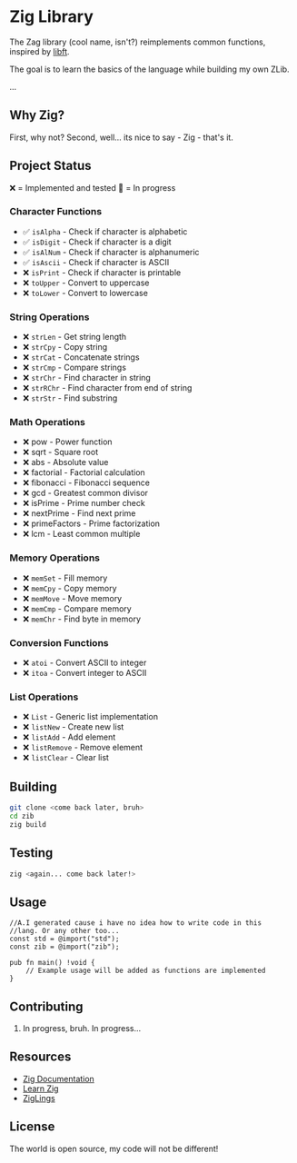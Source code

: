 # Zig Library

The Zag library (cool name, isn't?) reimplements common functions, inspired by [libft](https://github.com/MarkosComK/42-Libft).

The goal is to learn the basics of the language while building my own ZLib.

...

## Why Zig?
First, why not? Second, well... its nice to say - Zig - that's it.

## Project Status

❌ = Implemented and tested
🚧 = In progress

### Character Functions
- ✅ `isAlpha` - Check if character is alphabetic
- ✅ `isDigit` - Check if character is a digit
- ✅ `isAlNum` - Check if character is alphanumeric
- ✅ `isAscii` - Check if character is ASCII
- ❌ `isPrint` - Check if character is printable
- ❌ `toUpper` - Convert to uppercase
- ❌ `toLower` - Convert to lowercase

### String Operations
- ❌ `strLen` - Get string length
- ❌ `strCpy` - Copy string
- ❌ `strCat` - Concatenate strings
- ❌ `strCmp` - Compare strings
- ❌ `strChr` - Find character in string
- ❌ `strRChr` - Find character from end of string
- ❌ `strStr` - Find substring

### Math Operations
- ❌ pow - Power function
- ❌ sqrt - Square root
- ❌ abs - Absolute value
- ❌ factorial - Factorial calculation
- ❌ fibonacci - Fibonacci sequence
- ❌ gcd - Greatest common divisor
- ❌ isPrime - Prime number check
- ❌ nextPrime - Find next prime
- ❌ primeFactors - Prime factorization
- ❌ lcm - Least common multiple

### Memory Operations
- ❌ `memSet` - Fill memory
- ❌ `memCpy` - Copy memory
- ❌ `memMove` - Move memory
- ❌ `memCmp` - Compare memory
- ❌ `memChr` - Find byte in memory

### Conversion Functions
- ❌ `atoi` - Convert ASCII to integer
- ❌ `itoa` - Convert integer to ASCII

### List Operations
- ❌ `List` - Generic list implementation
- ❌ `listNew` - Create new list
- ❌ `listAdd` - Add element
- ❌ `listRemove` - Remove element
- ❌ `listClear` - Clear list

## Building

```bash
git clone <come back later, bruh>
cd zib
zig build
```

## Testing

```bash
zig <again... come back later!>
```

## Usage

```zig
//A.I generated cause i have no idea how to write code in this
//lang. Or any other too...
const std = @import("std");
const zib = @import("zib");

pub fn main() !void {
    // Example usage will be added as functions are implemented
}
```

## Contributing

1. In progress, bruh. In progress...

## Resources

- [Zig Documentation](https://ziglang.org/documentation/master/)
- [Learn Zig](https://ziglang.org/learn/)
- [ZigLings](https://codeberg.org/ziglings/exercises/)

## License

The world is open source, my code will not be different!
